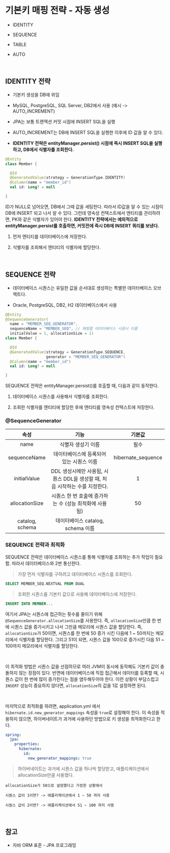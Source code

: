 # 기본키 매핑 전략 - 자동 생성

- IDENTITY

- SEQUENCE

- TABLE

- AUTO

<br>

## IDENTITY 전략

- 기본키 생성을 DB에 위임

- MySQL, PostgreSQL, SQL Server, DB2에서 사용 (예시 -> AUTO_INCREMENT)

- JPA는 보통 트랜잭션 커밋 시점에 INSERT SQL을 실행

- AUTO_INCREMENT는 DB에 INSERT SQL을 실행한 이후에 ID 값을 알 수 있다.

- **IDENTITY 전략은 entityManager.persist() 시점에 즉시 INSERT SQL을 실행하고, DB에서 식별자를 조회한다.**

```kotlin
@Entity
class Member {

  @Id
  @GeneratedValue(strategy = GenerationType.IDENTITY)
  @Column(name = "member_id")
  val id: Long? = null

}
```

ID가 NULL로 넘어오면, DB에서 그때 값을 세팅한다. 따라서 ID값을 알 수 있는 시점이 DB에 INSERT 되고 나서 알 수 있다. 그런데 영속성 컨텍스트에서 엔티티를 관리하려면, PK와 같은 식별자가 있어야 한다. **IDENTITY 전략에서는 예외적으로 entityManager.persist를 호출하면, 커밋전에 즉시 DB에 INSERT 쿼리를 보낸다.**

1. 먼저 엔티티를 데이터베이스에 저장한다.

2. 식별자를 조회해서 엔티티의 식별자에 할당한다.

<br>

## SEQUENCE 전략

- 데이터베이스 시퀀스는 유일한 값을 순서대로 생성하는 특별한 데이터베이스 오브젝트다.

- Oracle, PostgreSQL, DB2, H2 데이터베이스에서 사용

```kotlin
@Entity
@SequenceGenerator(
  name = "MEMBER_SEQ_GENERATOR",
  sequenceName = "MEMBER_SEQ", // 매핑할 데이터베이스 시퀀시 이름
  initialValue = 1, allocationSize = 1)
class Member {

  @Id
  @GeneratedValue(strategy = GenerationType.SEQUENCE,
                  generator = "MEMBER_SEQ_GENERATOR")
  @Column(name = "member_id")
  val id: Long? = null

}
```

SEQUENCE 전략은 entityManager.persist()를 호출할 때, 다음과 같이 동작한다.

1. 데이터베이스 시퀀스를 사용해서 식별자를 조회한다.

2. 조회한 식별자를 엔티티에 할당한 후에 엔티티를 영속성 컨텍스트에 저장한다.

### @SequenceGenerator

|      속성       |                                    기능                                     |       기본값       |
| :-------------: | :-------------------------------------------------------------------------: | :----------------: |
|      name       |                             식별자 생성기 이름                              |        필수        |
|  sequenceName   |                  데이터베이스에 등록되어 있는 시퀀스 이름                   | hibernate_sequence |
|  initialValue   | DDL 생성시에만 사용됨, 시퀀스 DDL을 생성할 때, 처음 시작하는 수를 지정한다. |         1          |
| allocationSize  |           시퀀스 한 번 호출에 증가하는 수 (성능 최적화에 사용됨)            |         50         |
| catalog, schema |                      데이터베이스 catalog, schema 이름                      |                    |

### SEQUENCE 전략과 최적화

SEQUENCE 전략은 데이터베이스 시퀀스를 통해 식별자를 조회하는 추가 작업이 필요함. 따라서 데이터베이스와 2번 통신한다.

> 가장 먼저 식별자를 구하려고 데이터베이스 시퀀스를 조회한다.

```sql
SELECT MEMBER_SEQ.NEXTVAL FROM DUAL
```

> 조회한 시퀀스를 기본키 값으로 사용해 데이터베이스에 저장한다.

```sql
INSERT INTO MEMBER...
```

여기서 JPA는 시퀀스에 접근하는 횟수를 줄이기 위해 `@SequenceGenerator.allocationSize`를 사용한다. 즉, `allocationSize`만큼 한 번에 시퀀스 값을 증가시키고 나서 그만큼 메모리에 시퀀스 값을 할당한다. 즉, `allocationSize`가 50이면, 시퀀스를 한 번에 50 증가 시킨 다음에 1 ~ 50까지는 메모리에서 식별자를 할당한다. 그리고 51이 되면, 시퀀스 값을 100으로 증가시킨 다음 51 ~ 100까지 메모리에서 식별자를 할당한다.

<br>

이 최적화 방법은 시퀀스 값을 선점하므로 여러 JVM이 동시에 동작해도 기본키 값이 충돌하지 않는 장점이 있다. 반면에 데이터베이스에 직접 접근해서 데이터를 등록할 때, 시퀀스 값이 한 번에 많이 증가한다는 점을 염두해두어야 한다. 이런 상황이 부담스럽고 `INSERT` 성능이 중요하지 않다면, `allocationSize`의 값을 1로 설정하면 된다.

<br>

마지막으로 최적화를 하려면, application.yml 에서 `hibernate.id.new_generator_mappings` 속성을 `true`로 설정해야 한다. 이 속성을 적용하지 않으면, 하이버네이트가 과거에 사용하던 방법으로 키 생성을 최적화한다고 한다.

```yml
spring:
  jpa:
    properties:
      hibernate:
        id:
          new_generator_mappings: true
```

> 하이버네이트는 과거에 시퀀스 값을 하나씩 할당받고, 애플리케이션에서 allocationSize만큼 사용했다.

```
allocationSize가 50으로 설정했다고 가정한 상황에서

시퀀스 값이 1이면? -> 애플리케이션에서 1 ~ 50 까지 사용

시퀀스 값이 2이면? -> 애플리케이션에서 51 ~ 100 까지 사용
```

<br>

## 참고

- 자바 ORM 표준 - JPA 프로그래밍

